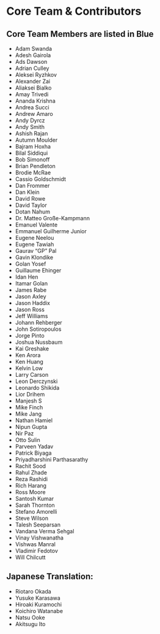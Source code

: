# Core Team & Contributors

## Core Team Members are listed in Blue


* Adam Swanda
* Adesh Gairola
* Ads Dawson
* Adrian Culley
* Aleksei Ryzhkov
* Alexander Zai
* Aliaksei Bialko
* Amay Trivedi
* Ananda Krishna
* Andrea Succi
* Andrew Amaro
* Andy Dyrcz
* Andy Smith
* Ashish Rajan
* Autumn Moulder
* Bajram Hoxha
* Bilal Siddiqui
* Bob Simonoff
* Brian Pendleton
* Brodie McRae
* Cassio Goldschmidt
* Dan Frommer
* Dan Klein
* David Rowe
* David Taylor
* Dotan Nahum
* Dr. Matteo Große-Kampmann
* Emanuel Valente
* Emmanuel Guilherme Junior
* Eugene Neelou
* Eugene Tawiah
* Gaurav “GP” Pal
* Gavin Klondike
* Golan Yosef
* Guillaume Ehinger
* Idan Hen
* Itamar Golan
* James Rabe
* Jason Axley
* Jason Haddix
* Jason Ross
* Jeff Williams
* Johann Rehberger
* John Sotiropoulos
* Jorge Pinto
* Joshua Nussbaum
* Kai Greshake
* Ken Arora
* Ken Huang
* Kelvin Low
* Larry Carson
* Leon Derczynski
* Leonardo Shikida
* Lior Drihem
* Manjesh S
* Mike Finch
* Mike Jang
* Nathan Hamiel
* Nipun Gupta
* Nir Paz
* Otto Sulin
* Parveen Yadav
* Patrick Biyaga
* Priyadharshini Parthasarathy
* Rachit Sood
* Rahul Zhade
* Reza Rashidi
* Rich Harang
* Ross Moore
* Santosh Kumar
* Sarah Thornton
* Stefano Amorelli
* Steve Wilson
* Talesh Seeparsan
* Vandana Verma Sehgal
* Vinay Vishwanatha
* Vishwas Manral
* Vladimir Fedotov
* Will Chilcutt

## Japanese Translation: 
 
* Riotaro Okada
* Yusuke Karasawa
* Hiroaki Kuramochi
* Koichiro Watanabe
* Natsu Ooke
* Akitsugu Ito

